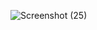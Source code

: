 ![Screenshot (25)](https://user-images.githubusercontent.com/83687064/160772199-10c54951-5ae0-47b6-ad4f-050d275fea4a.png)
